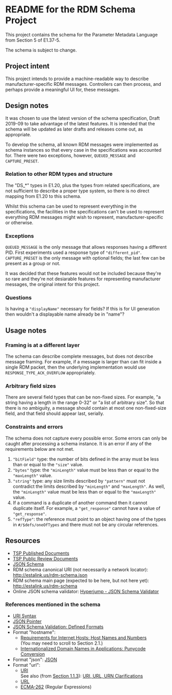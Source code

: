 # README for the RDM Schema Project

This project contains the schema for the Parameter Metadata Language from
Section 5 of E1.37-5.

The schema is subject to change.

## Project intent

This project intends to provide a machine-readable way to describe
manufacturer-specific RDM messages. Controllers can then process, and perhaps
provide a meaningful UI for, these messages.

## Design notes

It was chosen to use the latest version of the schema specification,
Draft 2019-09 to take advantage of the latest features. It is intended that the
schema will be updated as later drafts and releases come out, as appropriate.

To develop the schema, all known RDM messages were implemented as schema
instances so that every case in the specifications was accounted for. There were
two exceptions, however, `QUEUED_MESSAGE` and `CAPTURE_PRESET`.

### Relation to other RDM types and structure

The "DS_*" types in E1.20, plus the types from related specifications, are
not sufficient to describe a proper type system, so there is no direct mapping
from E1.20 to this schema.

Whilst this schema can be used to represent everything in the specifications,
the facilities in the specifications can't be used to represent everything
RDM messages might wish to represent, manufacturer-specific or otherwise.

### Exceptions

`QUEUED_MESSAGE` is the only message that allows responses having a different
PID. First experiments used a response type of `"different_pid"`.
`CAPTURE_PRESET` is the only message with optional fields; the last few can
be present as a group or not.

It was decided that these features would not be included because they're so
rare and they're not desiarable features for representing manufacturer messages,
the original intent for this project.

### Questions

Is having a `"displayName"` necessary for fields? If this is for UI generation
then wouldn't a displayable name already be in "name"?

## Usage notes

### Framing is at a different layer

The schema can describe complete messages, but does not describe message
framing. For example, if a message is larger than can fit inside a single RDM
packet, then the underlying implementation would use
`RESPONSE_TYPE_ACK_OVERFLOW` appropriately.

### Arbitrary field sizes

There are several field types that can be non-fixed sizes. For example, "a
string having a length in the range 0-32" or "a list of arbitrary size". So that
there is no ambiguity, a message should contain at most one non-fixed-size
field, and that field should appear last, serially.

### Constraints and errors

The schema does not capture every possible error. Some errors can only be caught
after processing a schema instance. It is an error if any of the requirements
below are not met.

1. `"bitField"` type: the number of bits defined in the array must be less than
   or equal to the `"size"` value.
2. `"bytes"` type: the `"minLength"` value must be less than or equal to the
   `"maxLength"` value.
3. `"string"` type: any size limits described by `"pattern"` must not contradict
   the limits described by `"minLength"` and `"maxLength"`. As well, the
   `"minLength"` value must be less than or equal to the `"maxLength"` value.
4. If a command is a duplicate of another command then it cannot duplicate
   itself. For example, a `"get_response"` cannot have a value
   of `"get_response"`.
5. `"refType"`: the reference must point to an object having one of the types in
   `#/$defs/oneOfTypes` and there must not be any circular references.

## Resources

* [TSP Published Documents](https://tsp.esta.org/tsp/documents/published_docs.php)
* [TSP Public Review Documents](https://tsp.esta.org/tsp/documents/public_review_docs.php)
* [JSON Schema](https://json-schema.org)
* RDM schema canonical URI (not necessarily a network locator):
  http://estalink.us/rdm-schema.json
* RDM schema main page (expected to be here, but not here yet):
  http://estalink.us/rdm-schema
* Online JSON schema validator:
  [Hyperjump - JSON Schema Validator](https://json-schema.hyperjump.io/)

### References mentioned in the schema

* [URI Syntax](https://tools.ietf.org/html/rfc3986)
* [JSON Pointer](https://tools.ietf.org/html/rfc6901)
* [JSON Schema Validation: Defined Formats](https://json-schema.org/draft/2019-09/json-schema-validation.html#rfc.section.7.3)
* Format "hostname":
  * [Requirements for Internet Hosts: Host Names and Numbers](https://tools.ietf.org/html/rfc1123#section-2.1)\
    (You may need to scroll to Section 2.1.)
  * [Internationalized Domain Names in Applications: Punycode Conversion](https://tools.ietf.org/html/rfc5891#section-4.4)
* Format "json": [JSON](https://tools.ietf.org/html/rfc8259)
* Format "url":
  * [URI](https://tools.ietf.org/html/rfc3986)\
    See also (from [Section 1.1.3](https://tools.ietf.org/html/rfc3986#section-1.1.3)):
    [URI, URL, URN Clarifications](https://tools.ietf.org/html/rfc3305)
  * [URL](https://tools.ietf.org/html/rfc1738)
  * [ECMA-262](https://www.ecma-international.org/publications/standards/Ecma-262.htm)
    (Regular Expressions)
